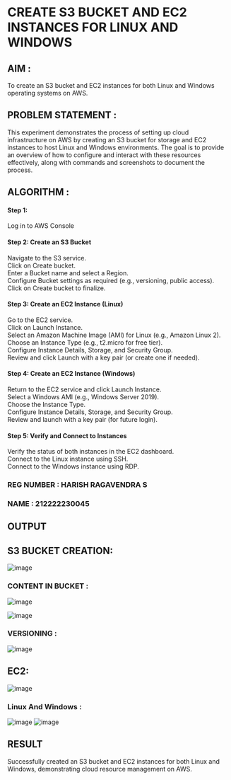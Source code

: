  # CREATE S3 BUCKET AND EC2 INSTANCES FOR LINUX AND WINDOWS

## AIM :
To create an S3 bucket and EC2 instances for both Linux and Windows operating systems on AWS.

## PROBLEM STATEMENT :
This experiment demonstrates the process of setting up cloud infrastructure on AWS by creating an S3 bucket for storage and EC2 instances to host Linux and Windows environments. The goal is to provide an overview of how to configure and interact with these resources effectively, along with commands and screenshots to document the process.

## ALGORITHM :

#### Step 1:
Log in to AWS Console</br>

#### Step 2: Create an S3 Bucket</br>
Navigate to the S3 service.</br>
Click on Create bucket.</br>
Enter a Bucket name and select a Region.</br>
Configure Bucket settings as required (e.g., versioning, public access).</br>
Click on Create bucket to finalize.</br>

#### Step 3: Create an EC2 Instance (Linux)
Go to the EC2 service.</br>
Click on Launch Instance.</br>
Select an Amazon Machine Image (AMI) for Linux (e.g., Amazon Linux 2).</br>
Choose an Instance Type (e.g., t2.micro for free tier).</br>
Configure Instance Details, Storage, and Security Group.</br>
Review and click Launch with a key pair (or create one if needed).</br>

#### Step 4: Create an EC2 Instance (Windows)
Return to the EC2 service and click Launch Instance.</br>
Select a Windows AMI (e.g., Windows Server 2019).</br>
Choose the Instance Type.</br>
Configure Instance Details, Storage, and Security Group.</br>
Review and launch with a key pair (for future login).</br>

#### Step 5: Verify and Connect to Instances
Verify the status of both instances in the EC2 dashboard.</br>
Connect to the Linux instance using SSH.</br>
Connect to the Windows instance using RDP.</br>

### REG NUMBER : HARISH RAGAVENDRA S
### NAME : 212222230045

## OUTPUT
## S3 BUCKET CREATION:
![image](https://github.com/user-attachments/assets/467d0c8a-b357-425e-a6e4-2af5c2375aa1)
### CONTENT IN BUCKET :
![image](https://github.com/user-attachments/assets/676428ea-2d11-4843-9ead-fde081751821)

![image](https://github.com/user-attachments/assets/0c22d8ee-0f24-46cc-822b-129b5212e1b9)
### VERSIONING :
![image](https://github.com/user-attachments/assets/b4c61ac0-f9ee-4c2b-821b-9c752037ee9c)

## EC2:
![image](https://github.com/user-attachments/assets/494e864e-d75c-49c8-bf2a-e6d5e15d34d1)

### Linux And Windows :
![image](https://github.com/user-attachments/assets/01a1e4cf-cff3-47d7-92ba-ba67d75ed25e)
![image](https://github.com/user-attachments/assets/3a4e87c0-1202-4cb2-a7c4-efd3a068e6ec)


## RESULT
 Successfully created an S3 bucket and EC2 instances for both Linux and Windows, demonstrating cloud resource management on AWS.
